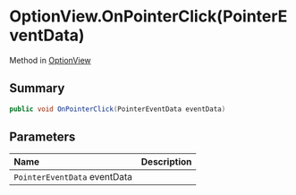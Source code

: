 # OptionView.OnPointerClick(PointerEventData)

Method in [OptionView](/docs/api/csharp/yarn.unity.optionview.md)

## Summary



```csharp
public void OnPointerClick(PointerEventData eventData)
```

## Parameters

|Name|Description|
|:---|:---|
|`PointerEventData` eventData||

